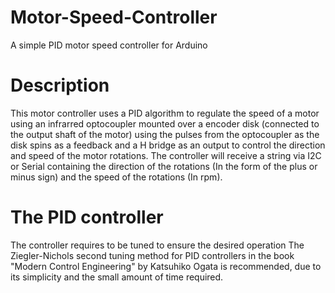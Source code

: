 # Motor-Speed-Controller
A simple PID motor speed controller for Arduino

# Description
This motor controller uses a PID algorithm to regulate the speed of a motor using an infrarred optocoupler mounted over a encoder disk (connected to the output shaft of the motor) using the pulses from the optocoupler as the disk spins as a feedback and a H bridge as an output to control the direction and speed of the motor rotations.
The controller will receive a string via I2C or Serial containing the direction of the rotations (In the form of the plus or minus sign) and the speed of the rotations (In rpm).

# The PID controller
The controller requires to be tuned to ensure the desired operation
The Ziegler-Nichols second tuning method for PID controllers in the book "Modern Control Engineering" by Katsuhiko Ogata is recommended, due to its simplicity and the small amount of time required.
